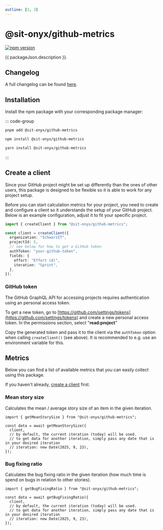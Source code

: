```yaml
---
outline: [2, 3]
---
```


<script lang="ts" setup>
import packageJson from "../../../../../packages/github-metrics/package.json";
</script>

# @sit-onyx/github-metrics

<div class="hide-external-link">

[![npm version](https://badge.fury.io/js/@sit-onyx%2Fgithub-metrics.svg)](https://www.npmjs.com/package/@sit-onyx/github-metrics)

</div>

{{ packageJson.description }}.

## Changelog

A full changelog can be found [here](/development/packages/changelogs/github-metrics).

## Installation

Install the npm package with your corresponding package manager:

::: code-group

```sh [pnpm]
pnpm add @sit-onyx/github-metrics
```

```sh [npm]
npm install @sit-onyx/github-metrics
```

```sh [yarn]
yarn install @sit-onyx/github-metrics
```

:::

## Create a client

Since your GitHub project might be set up differently than the ones of other users, this package is designed to be flexible so it is able to work for any project setup.

Before you can start calculation metrics for your project, you need to create and configure a client so it understands the setup of your GitHub project.
Below is an example configuration, adjust it to fit your specific project.

```ts
import { createClient } from "@sit-onyx/github-metrics";

const client = createClient({
  organization: "SchwarzIT",
  projectId: 5,
  // see below for how to get a GitHub token
  authToken: "your-github-token",
  fields: {
    effort: "Effort (d)",
    iteration: "Sprint",
  },
});
```

### GitHub token

The GitHub GraphQL API for accessing projects requires authentication using an personal access token.

To get a new token, go to [https://github.com/settings/tokens](https://github.com/settings/tokens) and create a new personal access token.
In the permissions section, select "**read:project**"

Copy the generated token and pass it to the client via the `authToken` option when calling `createClient()` (see above). It is recommended to e.g. use an environment variable for this.

## Metrics

Below you can find a list of available metrics that you can easily collect using this package.

If you haven't already, [create a client](#create-a-client) first.

### Mean story size

Calculates the mean / average story size of an item in the given iteration.

```ts{4-6}
import { getMeanStorySize } from "@sit-onyx/github-metrics";

const data = await getMeanStorySize({
  client,
  // by default, the current iteration (today) will be used.
  // to get data for another iteration, simply pass any date that is in your desired iteration
  // iteration: new Date(2025, 9, 23),
});
```

### Bug fixing ratio

Calculates the bug fixing ratio in the given iteration (how much time is spend on bugs in relation to other stories).

```ts{4-6}
import { getBugFixingRatio } from "@sit-onyx/github-metrics";

const data = await getBugFixingRatio({
  client,
  // by default, the current iteration (today) will be used.
  // to get data for another iteration, simply pass any date that is in your desired iteration
  // iteration: new Date(2025, 9, 23),
});
```
